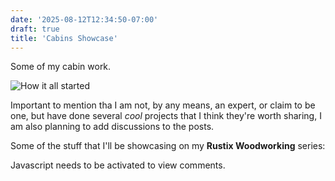 ```yaml
---
date: '2025-08-12T12:34:50-07:00'
draft: true
title: 'Cabins Showcase'
---
```

Some of my cabin work.

![How it all started](https://lh3.googleusercontent.com/pw/AP1GczMKOHRkBWzYWUvmZRBw0Eldo15Pu8zufkb9zgSAQoqZM8JyTFBsVLe-vav1I6wYhSiwOviLFtG3ox9vvPu1RYEPApgy9aV5s72QIbbt3jEg7VfirnsR=w2400)

Important to mention tha I am not, by any means, an expert, or claim to be one, but have done several
_cool_ projects that I think they're worth sharing, I am also planning to add
discussions to the posts.

Some of the stuff that I'll be showcasing on my **Rustix Woodworking** series:

<script src="https://cdn.jsdelivr.net/npm/publicalbum@latest/embed-ui.min.js" async></script>
<div class="pa-carousel-widget" style="width:100%; height:480px; display:none;"
  data-link="https://photos.app.goo.gl/XTAV7NuncBWH29UN8"
  data-title="Mini Rustix Cabins · 2025 📸"
  data-description="Shared album · Tap to view!"
  data-delay="3">
  <object data="https://lh3.googleusercontent.com/pw/AP1GczN8e3zKhJlGVDQ4AaN5uDy7LXQxXBPmrWuzIhadIVaABzE25VjlRuB5U-Gjk43p6bAr3zR2Bi5z7IKeT3BTSf7XxPVUKAPmaETrF2dNsz_ijcTPVcM=w1920-h1080"></object>
  <object data="https://lh3.googleusercontent.com/pw/AP1GczNv1pofOk9WVuQVNI7GE-xQJYT9fhKlHUfKzQrTlfA9EmOt-UvS3pYTfDMCSm00QnUV24tBmgE2arxRDF4qZ-2DmQxjg_BAuvxhBDFk-3R3Y96mje0=w1920-h1080"></object>
  <object data="https://lh3.googleusercontent.com/pw/AP1GczPNGIm89yVnaaP2h0GXBvy8mBgt_XnWSxHUnu99x_3Dh20GkE__LRr3P46biIbb1cvP8z7y0ZLYSN6vuyUPd5pjlCHElYA61RQ8RLk2AYjf_YFkops=w1920-h1080"></object>
  <object data="https://lh3.googleusercontent.com/pw/AP1GczOTX8_2fccKBmjnmQWv8eNY6-tFKF_G_KzpX23A1eNzGfHQQjI9xHyKzYbwyVFqdnCWRAJjIzf1tFo9gIXB-wq-QV67lNGJP0uP8r_7YSlnD8-hzIo=w1920-h1080"></object>
  <object data="https://lh3.googleusercontent.com/pw/AP1GczPNUnikJi_wEP1dCFGicrVvM8XM6jTLWqkBtrI1GvqTUPrbsAnHIDPXl1Td_6BEPrxi0z6SohS9qRhn9UayySFAKvcM1RqN-b4caud3kwmqQlbfj5M=w1920-h1080"></object>
  <object data="https://lh3.googleusercontent.com/pw/AP1GczMyx7yhLXx-TcQi-bLJlNBiXKxrUZpJeHlbnQCQboHjL01b1nUmXUXc6PzOBpI7Omy04uLibGsTsZ7LCG3AssFilp2rBR_t6oB8UjxCED-oWBEPqeI=w1920-h1080"></object>
  <object data="https://lh3.googleusercontent.com/pw/AP1GczNAVGMWaQiREq0zJdZu3LAc15nqQeSeHr8lKfceICsBybSfJM93PCpUmUfQMFixg-mZfJztk1WsOvCgKCvgz8vMyP2qRym3yhZ3JCeiV8tj1-FgGCQ=w1920-h1080"></object>
  <object data="https://lh3.googleusercontent.com/pw/AP1GczMUSbZBuBGc5LnPJSkAk612bjo7wUKe8bnBdx_NlX6AZAucZUDiKSSZkee-H0cZluALXm5VDfqeu43DDeH7cg86U2D-W7t-gsaLGgDyXUTNDnBJNE8=w1920-h1080"></object>
  <object data="https://lh3.googleusercontent.com/pw/AP1GczMbT-qT3MNMw3fW6i81UC_l4duahCBkofNq6OrYf1VF_uNLLp0O5g1EjCCFjqypzEw4S6ic6uUP2mY0zmWGccwkEdLZOZzWUouLIUoH1yaJhfGPEAQ=w1920-h1080"></object>
  <object data="https://lh3.googleusercontent.com/pw/AP1GczOhIxWOG7AW80WKrZUpA9FuUZWzxdBTb_Hs6W28tvtxegtq_C42YaKM3GBmx5ToTm2ExOcc1gSm2proSE9-wYAar3tzIL5gVe-VpixeIGiduaIz0-0=w1920-h1080"></object>
  <object data="https://lh3.googleusercontent.com/pw/AP1GczOfLreQ61QH1LZnoD9_MNxq8oM28c0IqyAQ2uDoEsS0hNalZCbkBSF_AVOsoiQYkO_VNRa2iIV5Km3P5tFP7zI-JmR5pE9mW6_Utxw_I99D-5kvXKk=w1920-h1080"></object>
  <object data="https://lh3.googleusercontent.com/pw/AP1GczNoijvurb9_pbS_NOJ0jknZ8jSQ8yKV5HEwdWna4m-ofldzx8jAdFnw10flG6OBuwS6r9koHgLurO8nfdcbSPC0xeNGvWBkjftisMJqKrCkONAtgOE=w1920-h1080"></object>
  <object data="https://lh3.googleusercontent.com/pw/AP1GczO4tUvx5fu7gIMYZPTx21twfl9bQOjp0ck14rDoWxK0wzsIEKb1zXcS2B4npMIsDGvX3HOWsI-vB5_vXbyPqLsqn8479-IKqe7ah91sRyRcd_ko-Ks=w1920-h1080"></object>
  <object data="https://lh3.googleusercontent.com/pw/AP1GczOP_cZ6SzUCe1VJg7M8-RxPE9y3ewj2jbSBHNgfECeDdGNbhqZCOtjd4MEt22fyrH_sZ03IprIafeqPru6js63JoYr9shVKVbubl0W4QfJ5fDxuJ3Y=w1920-h1080"></object>
  <object data="https://lh3.googleusercontent.com/pw/AP1GczPEjy8qXvYNmwsBoFTPFblaeMaKLphLfnljnKPAVGUXq6aBIp6dv3mDnY82YBcqs_1csYF1jGzz5PaPZNX2ljVQv1ZQEFg_5hhvIJr-h9M5YIRq9ik=w1920-h1080"></object>
  <object data="https://lh3.googleusercontent.com/pw/AP1GczOtm28l1xxRZ3qDA0Grf48lz_mw8VohKsPeYyNgSBV4Xyx91Rn9jBI9yf0Iu6NX8dU-Z1LERVwDPZYaQptzGGlxEMv3A4dBVk6QSJPQJUSnzqsAhXg=w1920-h1080"></object>
  <object data="https://lh3.googleusercontent.com/pw/AP1GczP6M9kleCu50QJyYFLjfFvK97moX1F3JSKlk3jQGGt2dDGzeYDvOo1aXjpWU2OETv6rnj3aFtbNhKJjxP3cJ8UA7t9tb8f3cnCVUzQCo7mSumJxUAg=w1920-h1080"></object>
  <object data="https://lh3.googleusercontent.com/pw/AP1GczN2EgIowzoulaoTg0BQLOd6QdOwA7jxmagtq3ILs1yJntDQ1He8v0x9coKjMngpMDF5mcZhIvoh29Y_rhHKFmqNUfKYt2BHFXz1JqJ8kRuxqedvANw=w1920-h1080"></object>
  <object data="https://lh3.googleusercontent.com/pw/AP1GczMWDZ7NHaw_ZLDBgmFoKN_7NFAITu9sc2omP5C2X8l1CVEYeN3FdYxCe83mz50SueRnoQMjtLCv91EuwQo1VPJ950yGkyK_8OtA_TPT7sQ9l0DSN44=w1920-h1080"></object>
  <object data="https://lh3.googleusercontent.com/pw/AP1GczPjOG6BcBnmAd8dqLd78yiA2Nqe9nkoLVVjMhpqFFP1caRPKiUOlsmBQSMocLL1A3G8nxke0wjvw2GZIPOGN5fqUvQ6nTwcMyGwSytjGTZ7uw631Tc=w1920-h1080"></object>
  <object data="https://lh3.googleusercontent.com/pw/AP1GczMIFH-RsLmq_LOAYWzf2ZIAHlJAgwc1BCWXL5NEEZ0NWCucAsofZVTxIvYTjqThgZgk8AvF4x3numsRMnvxut_qeny8STBw3by7TJxRR0KaWs7OJ_o=w1920-h1080"></object>
  <object data="https://lh3.googleusercontent.com/pw/AP1GczONh1dAC8I6ssIw-SftVGpx6n5wlW1oR1RgWVOumoSGtRUbwm2quuwMzeH6-n2x43VH9gJxuLEJYKWW4u2Ohi0RCx9St2uN73XfCXzCQbM0hOzvjeE=w1920-h1080"></object>
  <object data="https://lh3.googleusercontent.com/pw/AP1GczM3FqoUhqy5L7mcpXT7qDadGh-mpcl3Z5o-WscEt_DP6q5Z7qpOj0XqNwHyZLVH5x8IP9ZKDku_dFtTk4ibIoietbko_76BL9M8bCjE9jU9Z4BV0KQ=w1920-h1080"></object>
  <object data="https://lh3.googleusercontent.com/pw/AP1GczNH5qLHXuN2zS15pFG3o5AyMR8KJrHkLZ4sKHw2_nfmwF41Wvd9pF3RyMkgUpNr5ox37rajk8e1hi4DXOwsV4ZIxqDnW7RbFWITmWnYbidnMjD57fI=w1920-h1080"></object>
  <object data="https://lh3.googleusercontent.com/pw/AP1GczMUuwHyLv3sZSrK8vBjETLUI6tE-aCpy0Iuc_h2Ruke0VWDcghdhgFHgwsNavuw-iA8itVQCOWurrD3zZlppUP0sgIXmWiX8yEa_T4UwPSpdAQdt2yv=w1920-h1080"></object>
  <object data="https://lh3.googleusercontent.com/pw/AP1GczPoNTr2Iim8Xnx5BvKM-1QPveSAlm9wWbDxwEF4RYFqn4xKrNCWIFIrnvK7ne7cqCcWezKkDg6bpcUJzbd2YjI37FsPushTtCXxoPWJRVNjWgmPqThZ=w1920-h1080"></object>
  <object data="https://lh3.googleusercontent.com/pw/AP1GczNqS18T6yr4xKc6Fw4hap5aB69HAbc6ynMfoI9j45mpvsWMMhBQLbGmqxUzgSr2dqo19w2WC4HqGqfTUhYVlTQtj0yQli-gDUMqlLJOWY50Tnvp58BY=w1920-h1080"></object>
  <object data="https://lh3.googleusercontent.com/pw/AP1GczMrE0K0efNvckkRjM-uYuYM7YbUuPHu5VBWOHwWkkeLDZpWkRERqm7NNDCFxBoUb_g-zMGTxfLp-covU_2XciNnwQJ6q3-oLtL7WFbfVfLNCyUY7drY=w1920-h1080"></object>
  <object data="https://lh3.googleusercontent.com/pw/AP1GczMHopwrPus0hnOxBuftZXBzw3b1ENjc_dbZVTONrx3VCsnay3NByZOykLjbzMZJq7Uq21puwhNGysVOo_QcLwjg1HI2LByFQWzTtNxwXbW2KuZB_izU=w1920-h1080"></object>
  <object data="https://lh3.googleusercontent.com/pw/AP1GczPzqdszaw9mXpjifcf6eVMAbrUVogsa_s8-6ucJP3UbSdjpxNENFGqpnOesChjvXLK6-OnUmqT626ndLIei2c_lwCdVv-w4gD_q-37HZl6n0SX6bjvI=w1920-h1080"></object>
  <object data="https://lh3.googleusercontent.com/pw/AP1GczMKtRCTRKMQtdnmcBgMO_9XKGrc1golfOePNcLmRbba6LCceykQ2j62LS16zDmG6qfCy0pky4c-ObpBnAysANAqXC7diiTNNAMtY0w5vm4oVMgfYn2P=w1920-h1080"></object>
  <object data="https://lh3.googleusercontent.com/pw/AP1GczMcapfsVJ8fwEEor_oEaIjZhFH6zQ0UibiLeStlh-7yzv4HDzF9g2RNOBR2PHboK5xc29WhJP_6jZwVH3z3vx7sY01ty8QZVSJqBRo051rPGwavscRR=w1920-h1080"></object>
  <object data="https://lh3.googleusercontent.com/pw/AP1GczM1bKwk-6QRscqEQGdwhMEZbKdwU2wMgGUbopk-wBdeRXRAQhd-AzIc6LSYmXlrUFM9VwtZ1jMGFrGlXcKTNm8ViABSXqT-9e71A8W3AVFicnEoPaeO=w1920-h1080"></object>
  <object data="https://lh3.googleusercontent.com/pw/AP1GczPbZgwj3zZ8Kx6qiO-VvHJ3zUTrFbIc2AizGD8EPJ86g_3neGezubJZyD71AqGq5IDjWb5TpTo2hAm8WgGZ6Pt0sYp0w2j7NUXBl8Ima1bepDi43KlZ=w1920-h1080"></object>
  <object data="https://lh3.googleusercontent.com/pw/AP1GczNWDKGDcdhMgY49bnXDRdQLCcIOugMqsS4_kyi8ejB_xx8KBPj3FrQ27cTFCB2eSTUpQHiJTliLr_26MUBK8HJn9s7P1UMapPubu1uSqSw7eLKsU7RR=w1920-h1080"></object>
  <object data="https://lh3.googleusercontent.com/pw/AP1GczNVHs-AdvrZi8ssTPawviyREA6k8GF-wpTH57HyjKK86QWHEKUxMlkq9iKSJHgulpTPMnerKMv86ru3tmZcNrTJHEkvAk9tUL55tHRp6s2eTGJLFMvp=w1920-h1080"></object>
  <object data="https://lh3.googleusercontent.com/pw/AP1GczPivL1UtCXAcM1UWHdln2gymCXEx_rnaBj_k2d--ZVT7r0cq9bRaR4mX3_z0OFYPr_rYI8wNFJkqjkeNQJ3_uroOuS4wQFYcHqVPDR0Vqr2slKN44JZ=w1920-h1080"></object>
  <object data="https://lh3.googleusercontent.com/pw/AP1GczOiIG1mFaOvfDlVM6bvSdrWYVr7JgcuLr6YnhBJcQrgEIR9KbAv5xD-27dSt5jmG_hCzQ6rD_sry_FSsFsI3IMe9dnhKGwAJF-8iw63p3Sqy1p1TslS=w1920-h1080"></object>
  <object data="https://lh3.googleusercontent.com/pw/AP1GczOOzeDf9l1ESVNudSyoOER8Rrv8LHf5om5cGREIViqfLK-VIaQYhnE3K7a7OFHeY7b2xzCEaPn6OAfsqjUbTHF-O4K_SF0-JU9XZlIpIXtn-ufMCXaA=w1920-h1080"></object>
  <object data="https://lh3.googleusercontent.com/pw/AP1GczPKtIgLUe9JrDT2xuEBq-n0h49-V0H2yTCDYOh2zDzISDoeaQCDVNBtSotYW7ssV8paRLSvXD6fxeQzZsOOUlukL2EcABls0ClMaJ6tbrQ5i-aqDVsw=w1920-h1080"></object>
  <object data="https://lh3.googleusercontent.com/pw/AP1GczNS5cUkMtIhTtPn5pSMUJOUPgjD9InWTCeCyA9D7ysMEdibRLP5QQPbfdFdDWjdYPA6B8CthARWdJ3Vx-6HwDA0Hge-iTxyKEVrXw0nXnyJAvtGki1w=w1920-h1080"></object>
  <object data="https://lh3.googleusercontent.com/pw/AP1GczOvlJtM68XbcxmKJQZL6q8tLRkRJMqNuWOc2x_WciK3-cUcri9_eTCJEH93dgY5OtpodjkTnRhd2g025SjI7PeikjcTDTgXbwPrUiKm17_I6fNQ5ane=w1920-h1080"></object>
</div>

<script data-isso="//isso.rustix.dev/" src="//isso.rustix.dev/js/embed.min.js"></script>
<section id="isso-thread">
    <noscript>Javascript needs to be activated to view comments.</noscript>
</section>
